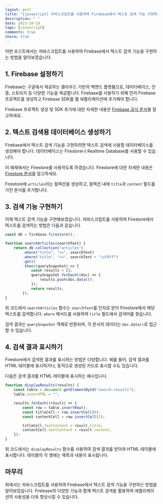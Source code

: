 ```yaml
---
layout: post
title: "[javascript] 자바스크립트를 사용하여 Firebase에서 텍스트 검색 기능 구현하기"
description: " "
date: 2023-10-19
tags: [javascript]
comments: true
share: true
---
```


이번 포스트에서는 자바스크립트를 사용하여 Firebase에서 텍스트 검색 기능을 구현하는 방법을 알아보겠습니다.

## 1. Firebase 설정하기

Firebase는 구글에서 제공하는 클라우드 기반의 백엔드 플랫폼으로, 데이터베이스, 인증, 스토리지 등 다양한 기능을 제공합니다. Firebase를 사용하기 위해 먼저 Firebase 프로젝트를 생성하고 Firebase SDK를 웹 애플리케이션에 추가해야 합니다. 

Firebase 프로젝트 생성 및 SDK 추가에 대한 자세한 내용은 [Firebase 공식 문서](https://firebase.google.com/docs/web/setup)를 참고하세요.

## 2. 텍스트 검색용 데이터베이스 생성하기

Firebase에서 텍스트 검색 기능을 구현하려면 텍스트 검색에 사용할 데이터베이스를 생성해야 합니다. 데이터베이스는 Firestore나 Realtime Database를 사용할 수 있습니다. 

이 예제에서는 Firestore를 사용하도록 하겠습니다. Firestore에 대한 자세한 내용은 [Firestore 문서](https://firebase.google.com/docs/firestore)를 참고하세요.

Firestore에 `articles`라는 컬렉션을 생성하고, 컬렉션 내에 `title`과 `content` 필드를 가진 문서를 추가합니다.

## 3. 검색 기능 구현하기

이제 텍스트 검색 기능을 구현해보겠습니다. 자바스크립트를 사용하여 Firestore에서 텍스트를 검색하는 방법은 다음과 같습니다.

```javascript
const db = firebase.firestore();

function searchArticles(searchText) {
    return db.collection("articles")
        .where("title", ">=", searchText)
        .where("title", "<=", searchText + "\uf8ff")
        .get()
        .then((querySnapshot) => {
            const results = [];
            querySnapshot.forEach((doc) => {
                results.push(doc.data());
            });
            return results;
        });
}
```

위 코드에서 `searchArticles` 함수는 `searchText`를 인자로 받아 Firestore에서 해당 텍스트를 검색합니다. `where` 메서드를 사용하여 `title` 필드에서 검색어를 찾습니다.

검색 결과는 `querySnapshot` 객체로 반환되며, 각 문서의 데이터는 `doc.data()`로 접근할 수 있습니다.

## 4. 검색 결과 표시하기

Firestore에서 검색된 결과를 표시하는 방법은 다양합니다. 예를 들어, 검색 결과를 HTML 테이블에 표시하거나, 동적으로 생성된 카드로 표시할 수도 있습니다.

다음은 검색 결과를 HTML 테이블에 표시하는 예시입니다.

```javascript
function displayResults(results) {
    const table = document.getElementById("search-results");
    table.innerHTML = "";

    results.forEach((result) => {
        const row = table.insertRow();
        const titleCell = row.insertCell(0);
        const contentCell = row.insertCell(1);

        titleCell.textContent = result.title;
        contentCell.textContent = result.content;
    });
}
```

위 코드에서는 `displayResults` 함수를 사용하여 검색 결과를 받아와 HTML 테이블에 표시합니다. 테이블의 각 행에는 제목과 내용이 표시됩니다.

## 마무리

위에서는 자바스크립트를 사용하여 Firebase에서 텍스트 검색 기능을 구현하는 방법을 알아보았습니다. Firebase의 다양한 기능과 함께 텍스트 검색을 활용하여 애플리케이션의 사용성을 더욱 향상시킬 수 있습니다.